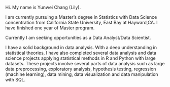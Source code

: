 Hi. My name is Yunwei Chang (Lily). 

I am currently pursuing a Master’s degree in Statistics with Data Science concentration from California State University, East Bay at Hayward,CA. I have finished one year of Master program. 

Currently I am seeking opportunities as a Data Analyst/Data Scientist.

I have a solid background in data analysis. With a deep understanding in statistical theories, I have also completed several data analysis and data science projects applying statistical methods in R and Python with large datasets. These projects involve several parts of data analysis such as large data preprocessing, exploratory analysis, hypothesis testing, regression (machine learning), data mining, data visualization and data manipulation with SQL.



<!---
lily-data-science/lily-data-science is a ✨ special ✨ repository because its `README.md` (this file) appears on your GitHub profile.
You can click the Preview link to take a look at your changes.
--->

